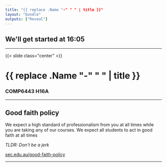 ```yaml
---
title: "{{ replace .Name "-" " " | title }}"
layout: "bundle"
outputs: ["Reveal"]
---
```


## We'll get started at 16:05

---

{{< slide class="center" >}}
# {{ replace .Name "-" " " | title }}
### COMP6443 H16A 

---

## Good faith policy

We expect a high standard of professionalism from you at all times while you are taking any of our courses. We expect all students to act in good faith at all times

*TLDR: Don't be a jerk*

[sec.edu.au/good-faith-policy](https://sec.edu.au/good-faith-policy)


---